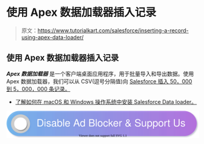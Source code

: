 # 使用 Apex 数据加载器插入记录

> 原文：<https://www.tutorialkart.com/salesforce/inserting-a-record-using-apex-data-loader/>

## 使用 Apex 数据加载器插入记录

***Apex 数据加载器*** 是一个客户端桌面应用程序，用于批量导入和导出数据。使用 Apex 数据加载器，我们可以从 CSV(逗号分隔值)向 [Salesforce 插入 50，000 到 5，000，000 条记录。](https://www.tutorialkart.com/salesforce/what-is-salesforce/)

*   [了解如何在 macOS 和 Windows 操作系统中安装 Salesforce Data loader。](https://www.tutorialkart.com/salesforce/salesforce-data-loader-salesforce-help-training/)

[![](img/925da31b32d6bc3827932f6c8afb11bb.png)](https://www.tutorialkart.com/)